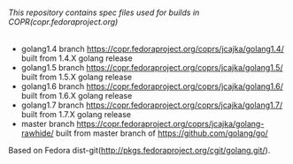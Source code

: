 ###### This repository contains spec files used for builds in COPR(copr.fedoraproject.org)
* golang1.4 branch https://copr.fedoraproject.org/coprs/jcajka/golang1.4/ built from 1.4.X golang release
* golang1.5 branch https://copr.fedoraproject.org/coprs/jcajka/golang1.5/ built from 1.5.X golang release
* golang1.6 branch https://copr.fedoraproject.org/coprs/jcajka/golang1.6/ built from 1.6.X golang release
* golang1.7 branch https://copr.fedoraproject.org/coprs/jcajka/golang1.7/ built from 1.7.X golang release
* master branch https://copr.fedoraproject.org/coprs/jcajka/golang-rawhide/ built from master branch of https://github.com/golang/go/

Based on Fedora dist-git(http://pkgs.fedoraproject.org/cgit/golang.git/).
